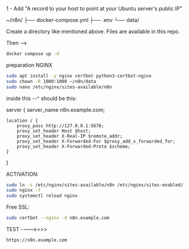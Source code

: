 1 - Add "A record to your host to point at your Ubuntu server's public IP"

~/n8n/
 ├── docker-compose.yml
 ├── .env
 └── data/

Create a directory like mentioned above. Files are available in this repo.

Then --> 

```bash
docker compose up -d
```

preparation NGINX

```bash
sudo apt install -y nginx certbot python3-certbot-nginx
sudo chown -R 1000:1000 ~/n8n/data
sudo nano /etc/nginx/sites-available/n8n
```

inside this --^ should be this:

server {
    server_name n8n.example.com;

    location / {
        proxy_pass http://127.0.0.1:5678;
        proxy_set_header Host $host;
        proxy_set_header X-Real-IP $remote_addr;
        proxy_set_header X-Forwarded-For $proxy_add_x_forwarded_for;
        proxy_set_header X-Forwarded-Proto $scheme;
    }
}

ACTIVATION:

```bash
sudo ln -s /etc/nginx/sites-available/n8n /etc/nginx/sites-enabled/
sudo nginx -t
sudo systemctl reload nginx
```


Free SSL:

```bash
sudo certbot --nginx -d n8n.example.com
```


TEST ---->>>> 
```bash
https://n8n.example.com
```










